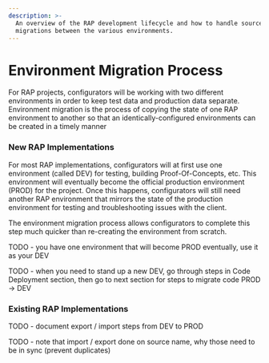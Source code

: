 ```yaml
---
description: >-
  An overview of the RAP development lifecycle and how to handle source
  migrations between the various environments.
---
```


# Environment Migration Process

For RAP projects, configurators will be working with two different environments in order to keep test data and production data separate. Environment migration is the process of copying the state of one RAP environment to another so that an identically-configured environments can be created in a timely manner

### New RAP Implementations

For most RAP implementations, configurators will at first use one environment \(called DEV\) for testing, building Proof-Of-Concepts, etc. This environment will eventually become the official production environment \(PROD\) for the project. Once this happens, configurators will still need another RAP environment that mirrors the state of the production environment for testing and troubleshooting issues with the client.

The environment migration process allows configurators to complete this step much quicker than re-creating the environment from scratch. 

TODO - you have one environment that will become PROD eventually, use it as your DEV

TODO - when you need to stand up a new DEV, go through steps in Code Deployment section, then go to next section for steps to migrate code PROD -&gt; DEV

### Existing RAP Implementations

TODO - document export / import steps from DEV to PROD

TODO - note that import / export done on source name, why those need to be in sync \(prevent duplicates\)

